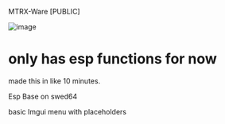 MTRX-Ware [PUBLIC]

![image](https://github.com/user-attachments/assets/3a08a187-973d-444e-99e7-19fe84871d39)


# only has esp functions for now

made this in like 10 minutes.

Esp Base on swed64

basic Imgui menu with placeholders
